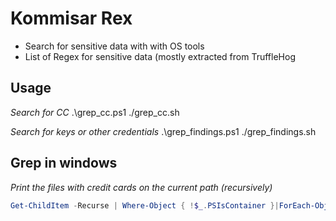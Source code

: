 # Kommisar Rex

* Search for sensitive data with with OS tools
* List of Regex for sensitive data (mostly extracted from TruffleHog

## Usage
*Search for CC*
.\grep_cc.ps1 <PATH>
./grep_cc.sh <PATH>

*Search for keys or other credentials*
.\grep_findings.ps1 <PATH>
./grep_findings.sh <PATH>



## Grep in windows
*Print the files with credit cards on the current path (recursively)*

```powershell
Get-ChildItem -Recurse | Where-Object { !$_.PSIsContainer }|ForEach-Object -Process {if(cat $_.fullname|select-string -Pattern "\b[456]\d{3}[ -]?(\d{4}[ -]?){3}\b" -quiet){$_.fullname}}
```


